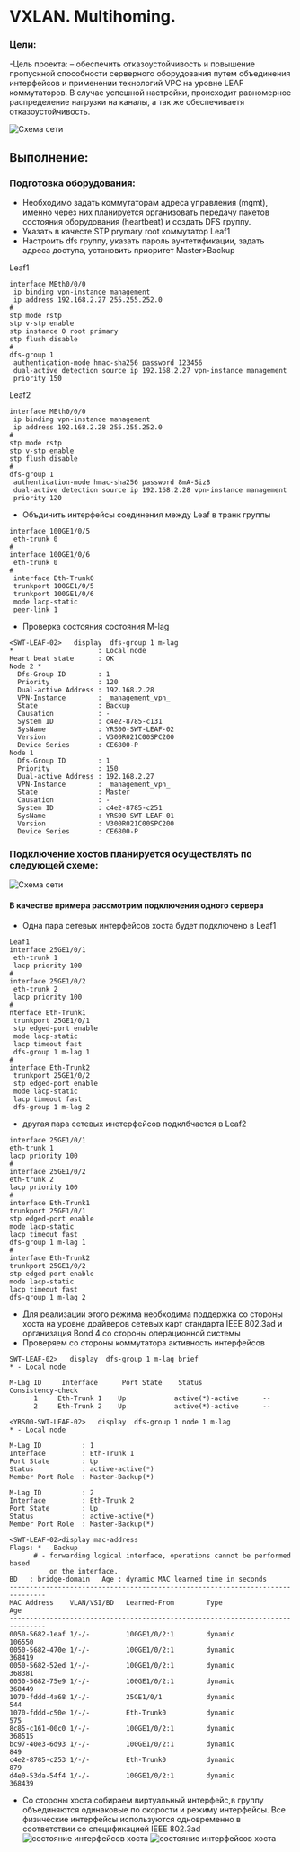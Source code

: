 # VXLAN. Multihoming.

### Цели:
-Цель проекта: – обеспечить отказоустойчивость и повышение пропускной способности серверного оборудования путем объединения интерфейсов и применении технологий VPC на уровне LEAF коммутаторов.
В случае успешной настройки, происходит равномерное распределение нагрузки на каналы, а так же обеспечиваетя отказоустойчивость.



![Схема сети ](pic1.png)

## Выполнение:
### Подготовка оборудования:
- Необходимо задать коммутаторам адреса управления (mgmt), именно через них планируется организовать передачу пакетов состояния оборудования (heartbeat) и создать DFS группу.
- Указать в качесте STP prymary root коммутатор Leaf1
- Настроить dfs группу, указать пароль аунтетификации, задать адреса доступа, установить приоритет Master>Backup

Leaf1
~~~
interface MEth0/0/0
 ip binding vpn-instance management
 ip address 192.168.2.27 255.255.252.0
#
stp mode rstp
stp v-stp enable
stp instance 0 root primary
stp flush disable
#
dfs-group 1
 authentication-mode hmac-sha256 password 123456
 dual-active detection source ip 192.168.2.27 vpn-instance management
 priority 150
~~~
Leaf2
~~~
interface MEth0/0/0
 ip binding vpn-instance management
 ip address 192.168.2.28 255.255.252.0
#
stp mode rstp
stp v-stp enable
stp flush disable
#
dfs-group 1
 authentication-mode hmac-sha256 password 8mA-Siz8
 dual-active detection source ip 192.168.2.28 vpn-instance management
 priority 120
~~~
- Объдинить интерфейсы соединения между Leaf в транк группы 
~~~
interface 100GE1/0/5
 eth-trunk 0
#
interface 100GE1/0/6
 eth-trunk 0
#
 interface Eth-Trunk0
 trunkport 100GE1/0/5
 trunkport 100GE1/0/6
 mode lacp-static
 peer-link 1
 ~~~
- Проверка состояния состояния M-lag
~~~
<SWT-LEAF-02>   display  dfs-group 1 m-lag
*                     : Local node
Heart beat state      : OK
Node 2 *
  Dfs-Group ID        : 1
  Priority            : 120
  Dual-active Address : 192.168.2.28
  VPN-Instance        : _management_vpn_
  State               : Backup
  Causation           : -
  System ID           : c4e2-8785-c131
  SysName             : YRS00-SWT-LEAF-02
  Version             : V300R021C00SPC200
  Device Series       : CE6800-P
Node 1
  Dfs-Group ID        : 1
  Priority            : 150
  Dual-active Address : 192.168.2.27
  VPN-Instance        : _management_vpn_
  State               : Master
  Causation           : -
  System ID           : c4e2-8785-c251
  SysName             : YRS00-SWT-LEAF-01
  Version             : V300R021C00SPC200
  Device Series       : CE6800-P
~~~
### Подключение хостов планируется осуществлять по следующей схеме:
![Схема сети ](host.png)
#### В качестве примера рассмотрим подключения одного сервера
- Одна пара сетевых интерфейсов хоста будет подключено в Leaf1
~~~
Leaf1
interface 25GE1/0/1
 eth-trunk 1
 lacp priority 100
#
interface 25GE1/0/2
 eth-trunk 2
 lacp priority 100
#
nterface Eth-Trunk1
 trunkport 25GE1/0/1 	
 stp edged-port enable
 mode lacp-static
 lacp timeout fast
 dfs-group 1 m-lag 1
#
interface Eth-Trunk2
 trunkport 25GE1/0/2
 stp edged-port enable
 mode lacp-static
 lacp timeout fast
 dfs-group 1 m-lag 2
 ~~~
 - другая пара сетевых инетерфейсов подклбчается в Leaf2
 ~~~
 interface 25GE1/0/1
 eth-trunk 1
 lacp priority 100
#
interface 25GE1/0/2
 eth-trunk 2
 lacp priority 100
 #
 interface Eth-Trunk1
 trunkport 25GE1/0/1 	
 stp edged-port enable
 mode lacp-static
 lacp timeout fast
 dfs-group 1 m-lag 1
#
interface Eth-Trunk2
 trunkport 25GE1/0/2
 stp edged-port enable
 mode lacp-static
 lacp timeout fast
 dfs-group 1 m-lag 2
 ~~~
-  Для реализации этого режима необходима поддержка со стороны хоста на уровне драйверов сетевых карт стандарта IEEE 802.3ad и организация Bond 4 со стороны операционной системы
- Проверяем со стороны коммутатора активность интерфейсов
 ~~~
SWT-LEAF-02>   display  dfs-group 1 m-lag brief
* - Local node

M-Lag ID     Interface      Port State    Status                Consistency-check
       1     Eth-Trunk 1    Up            active(*)-active      --
       2     Eth-Trunk 2    Up            active(*)-active      --

<YRS00-SWT-LEAF-02>   display  dfs-group 1 node 1 m-lag
* - Local node

M-Lag ID          : 1
Interface         : Eth-Trunk 1
Port State        : Up
Status            : active-active(*)
Member Port Role  : Master-Backup(*)

M-Lag ID          : 2
Interface         : Eth-Trunk 2
Port State        : Up
Status            : active-active(*)
Member Port Role  : Master-Backup(*)

<SWT-LEAF-02>display mac-address
Flags: * - Backup
       # - forwarding logical interface, operations cannot be performed based
           on the interface.
BD   : bridge-domain   Age : dynamic MAC learned time in seconds
-------------------------------------------------------------------------------
MAC Address    VLAN/VSI/BD   Learned-From        Type                Age
-------------------------------------------------------------------------------
0050-5682-1eaf 1/-/-         100GE1/0/2:1        dynamic          106550
0050-5682-470e 1/-/-         100GE1/0/2:1        dynamic          368419
0050-5682-52ed 1/-/-         100GE1/0/2:1        dynamic          368381
0050-5682-75e9 1/-/-         100GE1/0/2:1        dynamic          368449
1070-fddd-4a68 1/-/-         25GE1/0/1           dynamic             544
1070-fddd-c50e 1/-/-         Eth-Trunk0          dynamic             575
8c85-c161-00c0 1/-/-         100GE1/0/2:1        dynamic          368515
bc97-40e3-6d93 1/-/-         100GE1/0/2:1        dynamic             849
c4e2-8785-c253 1/-/-         Eth-Trunk0          dynamic             879
d4e0-53da-54f4 1/-/-         100GE1/0/2:1        dynamic          368439
~~~
- Со стороны хоста собираем виртуальный интерфейс,в группу объединяются одинаковые по скорости и режиму интерфейсы. Все физические интерфейсы используются одновременно в соответствии со спецификацией IEEE 802.3ad
![состояние интерфейсов хоста](hosthost_bond.jpg)
![состояние интерфейсов хоста](hosthost_bond_1.jpg)



